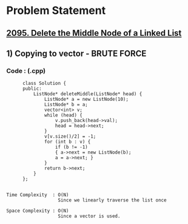 # Problem Statement

## [2095. Delete the Middle Node of a Linked List](https://leetcode.com/problems/delete-the-middle-node-of-a-linked-list/)


## 1) Copying to vector - BRUTE FORCE

     
  
        
   ### Code : (.cpp)  
      
          class Solution {
          public:
              ListNode* deleteMiddle(ListNode* head) {
                  ListNode* a = new ListNode(10);
                  ListNode* b = a;
                  vector<int> v;
                  while (head) {
                      v.push_back(head->val);
                      head = head->next;
                  }
                  v[v.size()/2] = -1;
                  for (int b : v) {
                      if (b != -1)
                      { a->next = new ListNode(b);
                      a = a->next; }
                  }
                  return b->next;
              }  
          };
  

    Time Complexity  : O(N)
                       Since we linearly traverse the list once

    Space Complexity : O(N)
                       Since a vector is used.
